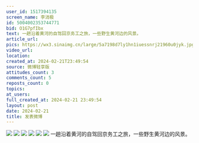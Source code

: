 ```yaml
---
user_id: 1517394135
screen_name: 李消极
id: 5004002353744771
bid: O1G7pfIbx
text: 一趟沿着黄河的自驾回京务工之旅，一些野生黄河边的风景。 
article_url: 
pics: https://wx3.sinaimg.cn/large/5a7198d7ly1hn1iuessnrj21960u0jyk.jpg,https://wx3.sinaimg.cn/large/5a7198d7ly1hn1iu9wxooj21900u0wrn.jpg,https://wx1.sinaimg.cn/large/5a7198d7ly1hn1iueeqlij23yh0u0kjl.jpg,https://wx2.sinaimg.cn/large/5a7198d7ly1hn1iu6wow6j21un0u0tr6.jpg,https://wx1.sinaimg.cn/large/5a7198d7ly1hn1iu4xpilj21uo0u0nhx.jpg,https://wx1.sinaimg.cn/large/5a7198d7ly1hn1iu25q7mj22od0u0doa.jpg
video_url: 
location: 
created_at: 2024-02-21T23:49:54
source: 微博轻享版
attitudes_count: 3
comments_count: 5
reposts_count: 0
topics: 
at_users: 
full_created_at: 2024-02-21 23:49:54
layout: post
date: 2024-02-21
title: 发表微博
---
```


![](https://image.baidu.com/search/down?url=https://wx3.sinaimg.cn/large/5a7198d7ly1hn1iuessnrj21960u0jyk.jpg)
![](https://image.baidu.com/search/down?url=https://wx3.sinaimg.cn/large/5a7198d7ly1hn1iu9wxooj21900u0wrn.jpg)
![](https://image.baidu.com/search/down?url=https://wx1.sinaimg.cn/large/5a7198d7ly1hn1iueeqlij23yh0u0kjl.jpg)
![](https://image.baidu.com/search/down?url=https://wx2.sinaimg.cn/large/5a7198d7ly1hn1iu6wow6j21un0u0tr6.jpg)
![](https://image.baidu.com/search/down?url=https://wx1.sinaimg.cn/large/5a7198d7ly1hn1iu4xpilj21uo0u0nhx.jpg)
![](https://image.baidu.com/search/down?url=https://wx1.sinaimg.cn/large/5a7198d7ly1hn1iu25q7mj22od0u0doa.jpg)
一趟沿着黄河的自驾回京务工之旅，一些野生黄河边的风景。 
